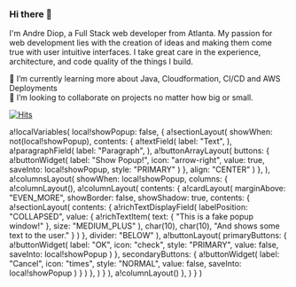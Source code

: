 ### Hi there 👋<br/>
I'm Andre Diop, a Full Stack web developer from Atlanta. My passion for web development lies with the creation of ideas and making them come true with user intuitive interfaces. I take great care in the experience, architecture, and code quality of the things I build.  

🌱 I’m currently learning more about Java, Cloudformation, CI/CD and AWS Deployments  
👯 I’m looking to collaborate on projects no matter how big or small.  


[![Hits](https://hits.seeyoufarm.com/api/count/incr/badge.svg?url=https%3A%2F%2Fgithub.com%2FAndreDiop&count_bg=%23B6ED9A&title_bg=%235DD3C9&icon=&icon_color=%23E7E7E7&title=Visits&edge_flat=true)](https://hits.seeyoufarm.com)







<!--
**AndreDiop/AndreDiop** is a ✨ _special_ ✨ repository because its `README.md` (this file) appears on your GitHub profile.

Here are some ideas to get you started:

- 🔭 I’m currently working on an application that allows users to 
- 🌱 I’m currently learning ...
- 👯 I’m looking to collaborate on ...
- 🤔 I’m looking for help with ...
- 💬 Ask me about ...
- 📫 How to reach me: ...
- 😄 Pronouns: ...
- ⚡ Fun fact: ...
- 📫 How to reach me:
-->


a!localVariables(
  local!showPopup: false,
  {
    a!sectionLayout(
      showWhen: not(local!showPopup),
      contents: {
        a!textField(
          label: "Text",
        ),
        a!paragraphField(
          label: "Paragraph",
        ),
        a!buttonArrayLayout(
          buttons: {
            a!buttonWidget(
              label: "Show Popup!",
              icon: "arrow-right",
              value: true,
              saveInto: local!showPopup,
              style: "PRIMARY"
            )
          },
          align: "CENTER"
        )
      },
    ),
    a!columnsLayout(
      showWhen: local!showPopup,
      columns: {
        a!columnLayout(),
        a!columnLayout(
          contents: {
            a!cardLayout(
              marginAbove: "EVEN_MORE",
              showBorder: false,
              showShadow: true,
              contents: {
                a!sectionLayout(
                  contents: {
                    a!richTextDisplayField(
                      labelPosition: "COLLAPSED",
                      value: {
                        a!richTextItem(
                          text: {
                            "This is a fake popup window!"
                          },
                          size: "MEDIUM_PLUS"
                        ),
                        char(10),
                        char(10),
                        "And shows some text to the user."
                      }
                    )
                  },
                  divider: "BELOW"
                ),
                a!buttonLayout(
                  primaryButtons: {
                    a!buttonWidget(
                      label: "OK",
                      icon: "check",
                      style: "PRIMARY",
                      value: false,
                      saveInto: local!showPopup
                    )
                  },
                  secondaryButtons: {
                    a!buttonWidget(
                      label: "Cancel",
                      icon: "times",
                      style: "NORMAL",
                      value: false,
                      saveInto: local!showPopup
                    )
                  }
                )
              },
            )
          }
        ),
        a!columnLayout()
      },
    )
  }
)
